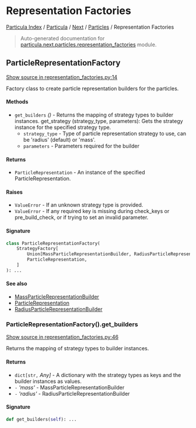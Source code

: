 # Representation Factories

[Particula Index](../../../README.md#particula-index) / [Particula](../../index.md#particula) / [Next](../index.md#next) / [Particles](./index.md#particles) / Representation Factories

> Auto-generated documentation for [particula.next.particles.representation_factories](https://github.com/Gorkowski/particula/blob/main/particula/next/particles/representation_factories.py) module.

## ParticleRepresentationFactory

[Show source in representation_factories.py:14](https://github.com/Gorkowski/particula/blob/main/particula/next/particles/representation_factories.py#L14)

Factory class to create particle representation builders for the particles.

#### Methods

- `get_builders` *()* - Returns the mapping of strategy types to builder
instances.
get_strategy (strategy_type, parameters): Gets the strategy instance
for the specified strategy type.
    - `strategy_type` - Type of particle representation strategy to use,
    can be 'radius' (default) or 'mass'.
    - `parameters` - Parameters required for
    the builder

#### Returns

- `ParticleRepresentation` - An instance of the specified
ParticleRepresentation.

#### Raises

- `ValueError` - If an unknown strategy type is provided.
- `ValueError` - If any required key is missing during check_keys or
pre_build_check, or if trying to set an invalid parameter.

#### Signature

```python
class ParticleRepresentationFactory(
    StrategyFactory[
        Union[MassParticleRepresentationBuilder, RadiusParticleRepresentationBuilder],
        ParticleRepresentation,
    ]
): ...
```

#### See also

- [MassParticleRepresentationBuilder](./representation_builders.md#massparticlerepresentationbuilder)
- [ParticleRepresentation](./representation.md#particlerepresentation)
- [RadiusParticleRepresentationBuilder](./representation_builders.md#radiusparticlerepresentationbuilder)

### ParticleRepresentationFactory().get_builders

[Show source in representation_factories.py:46](https://github.com/Gorkowski/particula/blob/main/particula/next/particles/representation_factories.py#L46)

Returns the mapping of strategy types to builder instances.

#### Returns

- `dict[str,` *Any]* - A dictionary with the strategy types as keys and
the builder instances as values.
- `-` *'mass'* - MassParticleRepresentationBuilder
- `-` *'radius'* - RadiusParticleRepresentationBuilder

#### Signature

```python
def get_builders(self): ...
```
